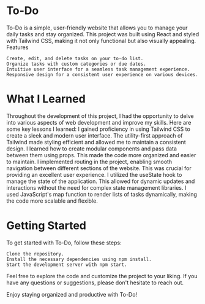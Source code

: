 # To-Do

To-Do is a simple, user-friendly website that allows you to manage your daily tasks and stay organized. This project was built using React and styled with Tailwind CSS, making it not only functional but also visually appealing.
Features

    Create, edit, and delete tasks on your to-do list.
    Organize tasks with custom categories or due dates.
    Intuitive user interface for a seamless task management experience.
    Responsive design for a consistent user experience on various devices.

# What I Learned

Throughout the development of this project, I had the opportunity to delve into various aspects of web development and improve my skills. Here are some key lessons I learned:
I gained proficiency in using Tailwind CSS to create a sleek and modern user interface. The utility-first approach of Tailwind made styling efficient and allowed me to maintain a consistent design.
 I learned how to create modular components and pass data between them using props. This made the code more organized and easier to maintain.
 I implemented routing in the project, enabling smooth navigation between different sections of the website. This was crucial for providing an excellent user experience.
 I utilized the useState hook to manage the state of the application. This allowed for dynamic updates and interactions without the need for complex state management libraries.
 I used JavaScript's map function to render lists of tasks dynamically, making the code more scalable and flexible.

# Getting Started

To get started with To-Do, follow these steps:

    Clone the repository.
    Install the necessary dependencies using npm install.
    Start the development server with npm start.

Feel free to explore the code and customize the project to your liking. If you have any questions or suggestions, please don't hesitate to reach out.

Enjoy staying organized and productive with To-Do!


